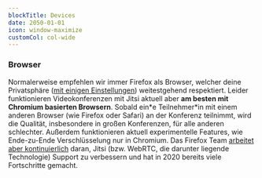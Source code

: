```yaml
---
blockTitle: Devices
date: 2050-01-01
icon: window-maximize
customCol: col-wide
---
```

### Browser

Normalerweise empfehlen wir immer Firefox als Browser, welcher deine Privatsphäre ([mit einigen Einstellungen](https://www.privacytools.io/browsers/#browser)) weitestgehend respektiert. Leider funktionieren Videokonferenzen mit Jitsi aktuell aber **am besten mit Chromium basierten Browsern**. Sobald ein\*e Teilnehmer\*in mit einem anderen Browser (wie Firefox oder Safari) an der Konferenz teilnimmt, wird die Qualität, insbesondere in großen Konferenzen, für alle anderen schlechter. Außerdem funktionieren aktuell experimentelle Features, wie Ende-zu-Ende Verschlüsselung nur in Chromium. Das Firefox Team [arbeitet aber kontinuierlich](https://bugzilla.mozilla.org/buglist.cgi?status_whiteboard_type=substring&status_whiteboard=jitsi-meet&list_id=15179574) daran, Jitsi (bzw. WebRTC, die darunter liegende Technologie) Support zu verbessern und hat in 2020 bereits viele Fortschritte gemacht.
